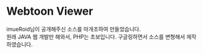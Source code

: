 # Webtoon Viewer

imueRoid님이 공개해주신 소스를 마개조하여 만들었습니다.<br>
원래 JAVA 웹 개발만 해와서, PHP는 초보입니다.
구글링하면서 소스를 변형해서 제작하였습니다.
